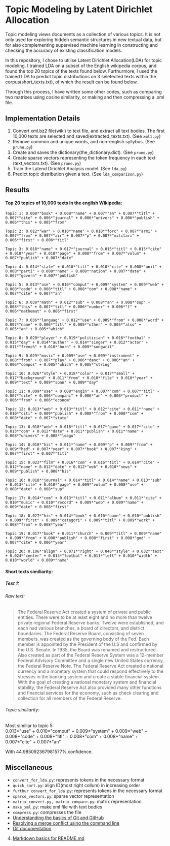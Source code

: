 # Topic Modeling by Latent Dirichlet Allocation


Topic modeling views documents as a collection of various topics. It is not only used for exploring hidden semantic structures in new textual data, but for also complementing supervised machine learning in constructing and checking the accuracy of existing classification models.

In this repository, I chose to utilise Latent Dirichlet Allocation(LDA) for topic modeling. I trained LDA on a subset of the English wikipedia corpus, and found the top 20 topics of the texts found below. Furthurmore, I used the trained LDA to predict topic distributions on 3 seletected texts within the corpus(short_texts.txt), of which the result can be found below.

Through this process, I have written some other codes, such as comparing two matrixes using cosine similarity, or making and then compressing a .xml file.

## Implementation Details

1. Convert xml.bz2 file(wiki) to text file, and extract all text bodies. The first 10,000 texts are selected and saved(extracted_texts.txt). (See `xml1.py`)
2. Remove common and unique words, and non-english syllybus. (See `prune.py`)
3. Create and saves the dictionary(the_dictionary.dict). (See `prune.py`)
4. Create sparse vectors representing the token frequency in each text (text_vectors.txt). (See `prune.py`)
5. Train the Latend Dirichlet Analysis model. (See `lda.py`)
6. Predict topic distribution given a text. (See `lda_comparison.py`)

## Results

#### Top 20 topics of 10,000 texts in the english Wikipedia:
```
Topic 1: 0.008*"book" + 0.008*"name" + 0.007*"an" + 0.007*"titl" + 0.007*"cite" + 0.006*"journal" + 0.006*"univers" + 0.006*"publish" + 0.006*"this" + 0.005*"from"  

Topic 2: 0.012*"war" + 0.010*"name" + 0.010*"forc" + 0.007*"armi" + 0.007*"from" + 0.007*"air" + 0.007*"p" + 0.007*"militari" + 0.006*"first" + 0.006*"titl"  

Topic 3: 0.018*"name" + 0.017*"journal" + 0.015*"titl" + 0.015*"cite" + 0.010*"year" + 0.010*"page" + 0.008*"from" + 0.007*"volum" + 0.007*"publish" + 0.007*"date"  

Topic 4: 0.014*"state" + 0.010*"titl" + 0.010*"cite" + 0.008*"unit" + 0.008*"parti" + 0.008*"name" + 0.008*"nation" + 0.007*"date" + 0.007*"govern" + 0.007*"publish"  

Topic 5: 0.013*"use" + 0.010*"comput" + 0.009*"system" + 0.009*"web" + 0.008*"code" + 0.008*"titl" + 0.008*"com" + 0.008*"name" + 0.007*"cite" + 0.007*"an"  

Topic 6: 0.030*"math" + 0.012*"sub" + 0.008*"an" + 0.008*"sup" + 0.008*"this" + 0.007*"titl" + 0.006*"number" + 0.006*"f" + 0.006*"mathemat" + 0.006*"first"  

Topic 7: 0.036*"languag" + 0.012*"use" + 0.009*"from" + 0.008*"word" + 0.007*"name" + 0.006*"titl" + 0.005*"other" + 0.005*"also" + 0.005*"an" + 0.005*"which"  

Topic 8: 0.020*"player" + 0.019*"politician" + 0.016*"footbal" + 0.015*"day" + 0.014*"author" + 0.014*"singer" + 0.012*"actor" + 0.011*"french" + 0.010*"born" + 0.009*"songwrit"  

Topic 9: 0.029*"music" + 0.009*"use" + 0.009*"instrument" + 0.008*"from" + 0.007*"play" + 0.006*"danc" + 0.006*"an" + 0.006*"compos" + 0.005*"which" + 0.005*"string"  

Topic 10: 0.026*"style" + 0.018*"color" + 0.017*"small" + 0.017*"background" + 0.011*"from" + 0.010*"file" + 0.010*"year" + 0.009*"text" + 0.009*"span" + 0.009*"day"  

Topic 11: 0.009*"use" + 0.008*"engin" + 0.007*"com" + 0.007*"titl" + 0.007*"cite" + 0.006*"compani" + 0.006*"an" + 0.006*"product" + 0.006*"from" + 0.006*"econom"  

Topic 12: 0.013*"web" + 0.013*"titl" + 0.012*"cite" + 0.011*"name" + 0.010*"citi" + 0.009*"publish" + 0.008*"from" + 0.008*"com" + 0.008*"date" + 0.007*"state"  

Topic 13: 0.018*"web" + 0.018*"titl" + 0.017*"game" + 0.017*"cite" + 0.013*"com" + 0.012*"date" + 0.011*"publish" + 0.011*"name" + 0.008*"univers" + 0.008*"leagu"  

Topic 14: 0.018*"his" + 0.011*"name" + 0.009*"p" + 0.009*"from" + 0.009*"had" + 0.007*"year" + 0.007*"book" + 0.007*"king" + 0.007*"first" + 0.007*"titl"  

Topic 15: 0.023*"film" + 0.016*"com" + 0.016*"titl" + 0.014*"cite" + 0.012*"name" + 0.012*"date" + 0.012*"web" + 0.010*"news" + 0.009*"publish" + 0.008*"his"  

Topic 16: 0.018*"journal" + 0.014*"titl" + 0.014*"name" + 0.013*"sub" + 0.013*"cite" + 0.010*"page" + 0.009*"volum" + 0.008*"use" + 0.008*"date" + 0.008*"sup"  

Topic 17: 0.014*"com" + 0.013*"titl" + 0.011*"album" + 0.011*"cite" + 0.010*"music" + 0.010*"record" + 0.009*"web" + 0.009*"name" + 0.009*"date" + 0.008*"first"  

Topic 18: 0.027*"his" + 0.014*"book" + 0.010*"name" + 0.010*"publish" + 0.009*"first" + 0.009*"categori" + 0.009*"titl" + 0.009*"work" + 0.008*"from" + 0.008*"year"  

Topic 19: 0.017*"book" + 0.011*"church" + 0.009*"titl" + 0.009*"name" + 0.009*"from" + 0.008*"publish" + 0.008*"first" + 0.008*"god" + 0.007*"cite" + 0.006*"year"  

Topic 20: 0.106*"align" + 0.071*"right" + 0.046*"style" + 0.032*"text" + 0.024*"center" + 0.013*"footbal" + 0.011*"left" + 0.010*"width" + 0.010*"world" + 0.009*"name"  
```


#### Short texts similiarity:
##### Text 1:

###### Raw text:
>The Federal Reserve Act created a system of private and public entities. There were to be at least eight and no more than twelve private regional Federal Reserve banks. Twelve were established, and each had various branches, a board of directors, and district boundaries. The Federal Reserve Board, consisting of seven members, was created as the governing body of the Fed. Each member is appointed by the President of the U.S and confirmed by the U.S. Senate. In 1935, the Board was renamed and restructured. Also created as part of the Federal Reserve System was a 12-member Federal Advisory Committee and a single new United States currency, the Federal Reserve Note. The Federal Reserve Act created a national currency and a monetary system that could respond effectively to the stresses in the banking system and create a stable financial system. With the goal of creating a national monetary system and financial stability, the Federal Reserve Act also provided many other functions and financial services for the economy, such as check clearing and collection for all members of the Federal Reserve.

###### Topic similiarity:
Most similiar to topic 5:  
0.013*"use" + 0.010*"comput" + 0.009*"system" + 0.009*"web" + 0.008*"code" + 0.008*"titl" + 0.008*"com" + 0.008*"name" + 0.007*"cite" + 0.007*"an"

With 44.985092367981577%  confidence.



## Miscellaneous
+ `convert_for_lda.py`: represents tokens in the necessary format  
+ `quick_sort.py`: align ID(most right collum) in increasing order  
+ `furthur convert_for_lda.py`: represents tokens in the necessary format
+ `sparce_vectors.py`: sparse vector representation
+ `matrix_convert.py, matrix_compare.py`: matrix representation
+ `make_xml.py`: make xml file with text bodies
+ `compress.py`: compresses the file
+ [Understanding the basics of Git and GitHub](http://stackoverflow.com/questions/11816424/understanding-the-basics-of-git-and-github)
+ [Resolving a merge conflict using the command line](https://help.github.com/articles/resolving-a-merge-conflict-using-the-command-line/)
+ [Git documentation](https://git-scm.com/documentation)
4. [Markdown basics for README.md](https://guides.github.com/features/mastering-markdown/)


